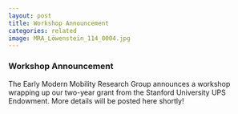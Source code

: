 ```yaml
---
layout: post
title: Workshop Announcement
categories: related
image: MRA_Löwenstein_114_0004.jpg
---
```


### Workshop Announcement

The Early Modern Mobility Research Group announces a workshop wrapping up our two-year grant from the Stanford University UPS Endowment. More details will be posted here shortly!
